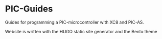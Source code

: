 # PIC-Guides
Guides for programming a PIC-microcontroller with XC8 and PIC-AS.

Website is written with the HUGO static site generator and the Bento theme